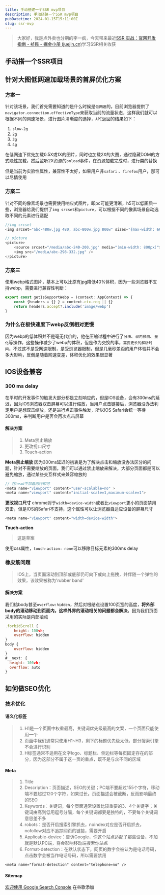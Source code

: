 ```yaml
---
title: 手动搭建一个SSR mvp项目
description: 手动搭建一个SSR mvp项目
pubDatetime: 2024-01-15T15:11:00Z
slug: ssr-mvp
---
```


> 大家好，我是点外卖也分期的李一疯，今天带来最近[SSR 实战：官网开发指南 - 祯民 - 掘金小册 (juejin.cn)](https://juejin.cn/book/7137945369635192836?utm_source=course_list)学习SSR相关收获

## 手动搭一个SSR项目

## 针对大图低网速加载场景的首屏优化方案

### 方案一

针对该场景，我们首先需要知道的是什么时候是`低网速`的，目前浏览器提供了`navigator.connection.effectiveType`来获取当前的流量状态，这样我们就可以根据不同的网速场景，进行图片清晰度的选择，`API`返回的结果如下：

1. `slow-2g`
2. `2g`
3. `3g`
4. `4g`

在低网速下优先加载0.5X或1X的图片，同时也加载2X的大图，通过隐藏DOM的方式隐性加载，然后监听2X资源的`onload`事件，在资源加载完成时，进行类的替换

但是当前为实验性属性，兼容性不太好，如果用户非`safari` 、`firefox`用户，那可以尽情使用

### 方案二

针对不同的像素场景也需要使用响应式图片，即pc可能更清晰，h5可以低画质一些，浏览器给我们提供了`img srcset`和`picture`，可以根据不同的像素场景自动选取不同的元素进行适配

```js
//img srcset
<img srcset="abc-480w.jpg 480, abc-800w.jpg 800w" sizes="{max-width: 600px} 480px, 800px" src="abc-800w.jpg">

// picture
<picture>
    <source srcset="/media/abc-240-200.jpg" media="(min-width: 800px)">
    <img src="/media/abc-298-332.jpg" />
</picture>
```

### 方案三

使用webp格式图片，基本上可以比原有jpg降低40%体积，因为一些浏览器不支持webp，需要进行兼容性判断：

```js
export const getIsSupportWebp = (context: AppContext) => {
    const {headers = {} } = context.ctx.req || {}
    return headers.accept?.include('image/webp')
}
```

### 为什么在极快速度下webp反倒相对更慢

因为webp的低体积并不是毫无代价的，他在压缩过程中进行了`分块`、`帧内预测`、`量化`等操作，这些操作减少了webp的体积，但是作为交换的事，`需要更长的解析时间`，不过这不是受网速限制，是受浏览器限制，但是几毫秒差距的用户体验并不会多大影响，反倒是随着网速变差，体积优化的效果很显著

## IOS设备兼容

### 300 ms delay

在平时的开发事件的触发大部分都是立刻响应的，但是IOS设备，会有300ms的延迟，因为IOS浏览器双击屏幕可以进行缩放，当用户点击链接后，浏览器没办法判定用户是想双击缩放，还是进行点击事件触发，所以IOS Safari会统一等待300ms，来判断用户是否会再次点击屏幕

#### 解决方案

> 1. Meta禁止缩放
> 2. 更改视口尺寸
> 3. Touch-action

**Meta禁止缩放**
因为300ms延迟的初衷是为了解决点击和缩放没办法区分的问题，针对不需要缩放的页面，我们可以通过禁止缩放来解决，大部分页面都是可以避免缩放，通过某些交互样式来兼容缩放的

```js
// 在head中加着两行即可
<meta name="viewport" content="user-scalable=no" >
<meta name="viewport" content="initial-scale=1,maximum-scale=1">
```

**更改视口尺寸**
chrome对于`width=device-width`或者比`viewport`更小的页面禁用双击，但是IOS的Safari不支持，这个属性可以让浏览器自适应设备的屏幕尺寸

```js
<meta name="viewport" content="width=device-width">
```

**Touch-action**

> 这是草案

使用css属性，`touch-action: none`可以移除目标元素的300ms delay

### 橡皮筋问题

> IOS上，当页面滚动到顶部或底部仍可向下或向上拖拽，并伴随一个弹性的效果，该效果被称为'rubber band'

#### 解决方案

我们给body甚至`overflow:hidden`，然后对根结点设置100页宽的高度，**将外部body的滚动移动到页面内，这样外界的滚动相关的问题都会解决**，因为我们页面采用的实际是内部滚动

```js
.forbidScroll {
	height: 100vh;
	overflow: hidden
}
body {
	overflow: hidden
}
#__next: {
  height: 100vh;
  overflow: auto
}
```

## 如何做SEO优化

### 技术优化

#### 语义化标签

> 1. H1是一个页面中权重最高，关键词优先级最高的文案，一个页面只能使用一个
> 2. 页面中我们通常只使用H1~H3，剩下的标题优先级太低，部分搜索引擎不会进行识别
> 3. H标签通常不适用在文字logo、标题栏、侧边栏等每页固定存在的部分，因为这部分不属于这一页的重点，既不是与众不同的区域

#### Meta

> 1. Title
> 2. Description：页面描述，SEO的关键；PC端不要超过155个字符，移动端不要超过120个字符，如果过长，页面描述会被截断，反而影响最终的SEO
> 3. Keywords：关键词，每个页面通常设置比较重要的3、4个关键字；关键词由高到低用逗号分隔，每个关键词都要是独特的，不要每个关键词意思差不多
> 4. robots：是否开启搜索引擎抓去，noindex对应是否开启抓去，nofollow对应不追踪网页的链接，需要开启
> 5. Applicable-device：告诉Google，你这个站点适配了那些设备，不加就是默认PC端，将会影响移动端搜索你站点
> 6. Format-detection：在默认状态下，网页的数字会被认为是电话号码，点击数字会被当作电话号码，所以需要禁用

```
<meta name="format-detection" content="telephone=no" />
```

#### Sitemap

[欢迎使用 Google Search Console](https://search.google.com/search-console/not-verified?original_url=/search-console/users&original_resource_id)
在谷歌添加
